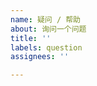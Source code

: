 ```yaml
---
name: 疑问 / 帮助
about: 询问一个问题
title: ''
labels: question
assignees: ''

---
```


<!-- 
  请确认你已经做了下面这些事情，若问题还是未解决，那么请尽可详细地描述你的问题。
  - 我已经对照 CHANGELOG ，相关问题未在近期更新中解决
  - 我已经搜索了已有的 Issues 列表中有没相关的信息
  - 我已经阅读了 Mirai 的相关文档
-->


<!-- Mirai 已开通 Discussions, 请在 https://github.com/mamoe/mirai/discussions 提交问题>
